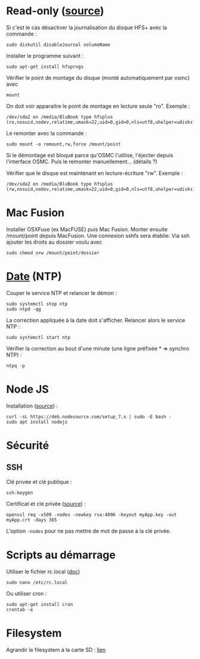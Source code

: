 # Read-only ([source][read-only])

Si c'est le cas désactiver la journalisation du disque HFS+ avec la commande :

    sudo diskutil disableJournal volumeName

Installer le programme suivant :

    sudo apt-get install hfsprogs

Vérifier le point de montage du disque (monté automatiquement par osmc) avec 

    mount
    
On doit voir apparaitre le point de montage en lecture seule "ro". Exemple :

    /dev/sda2 on /media/BluBook type hfsplus (ro,nosuid,nodev,relatime,umask=22,uid=0,gid=0,nls=utf8,uhelper=udisks)
  
Le remonter avec la commande :

    sudo mount -o remount,rw,force /mount/point
    
Si le démontage est bloqué parce qu'OSMC l'utilise, l'éjecter depuis l'interface OSMC. Puis le remonter manuellement... (détails ?)
    
Vérifier que le disque est maintenant en lecture-écriture "rw". Exemple :

    /dev/sda2 on /media/BluBook type hfsplus (rw,nosuid,nodev,relatime,umask=22,uid=0,gid=0,nls=utf8,uhelper=udisks)


# Mac Fusion

Installer OSXFuse (ex MacFUSE) puis Mac Fusion.
Monter ensuite /mount/point depuis MacFusion. Une connexion sshfs sera établie.
Via ssh ajouter les droits au dossier voulu avec

    sudo chmod o+w /mount/point/dossier

# [Date] (NTP)

Couper le service NTP et relancer le démon :

    sudo systemctl stop ntp
    sudo ntpd -qg

La correction appliquée à la date doit s'afficher. Relancer alors le service NTP :

    sudo systemctl start ntp

Vérifier la correction au bout d'une minute (une ligne préfixée * => synchro NTP) :

    ntpq -p

[date]: https://discourse.osmc.tv/t/fix-date-and-time/3120/13?u=bludwarf

# Node JS

Installation ([source][njsi]) :

    curl -sL https://deb.nodesource.com/setup_7.x | sudo -E bash -
    sudo apt install nodejs

# Sécurité

## SSH

Clé privée et clé publique :

    ssh-keygen

Certificat et clé privée ([source][cert]) :

    openssl req -x509 -nodes -newkey rsa:4096 -keyout myApp.key -out myApp.crt -days 365

L'option `-nodes` pour ne pas mettre de mot de passe à la clé privée.

# Scripts au démarrage

Utiliser le fichier rc.local ([doc][doc-rc])

    sudo nano /etc/rc.local

Ou utiliser cron :

    sudo apt-get install cron
    crontab -e
    
# Filesystem

Agrandir le filesystem à la carte SD : [lien](http://raspberrypi.stackexchange.com/a/501)

[njsi]: http://thisdavej.com/beginners-guide-to-installing-node-js-on-a-raspberry-pi/
[read-only]: http://superuser.com/a/348870
[cert]: http://stackoverflow.com/a/10176685/1655155
[doc-rc]: https://www.raspberrypi.org/documentation/linux/usage/rc-local.md
